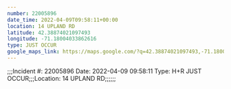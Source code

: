 ```yaml
---
number: 22005896
date_time: 2022-04-09T09:58:11+00:00
location: 14 UPLAND RD
latitude: 42.38874021097493
longitude: -71.18004033862616
type: JUST OCCUR
google_maps_link: https://maps.google.com/?q=42.38874021097493,-71.18004033862616
---
```


;;;Incident #: 22005896  Date: 2022-04-09 09:58:11   Type: H+R JUST OCCUR;;;Location: 14 UPLAND RD;;;;;;
